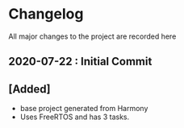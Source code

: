 # Changelog

All major changes to the project are recorded here

## 2020-07-22 : Initial Commit

## [Added]

- base project generated from Harmony
- Uses FreeRTOS and has 3 tasks. 
